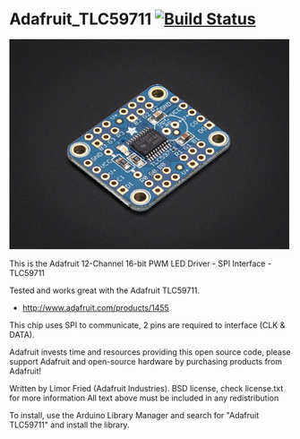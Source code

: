Adafruit_TLC59711 [![Build Status](https://travis-ci.com/adafruit/Adafruit_TLC59711.svg?branch=master)](https://travis-ci.com/adafruit/Adafruit_TLC59711)
================

<a href="https://www.adafruit.com/product/1455"><img src="assets/board.jpg?raw=true" width="500px"></a>

This is the Adafruit 12-Channel 16-bit PWM LED Driver - SPI Interface - TLC59711

Tested and works great with the Adafruit TLC59711.
* http://www.adafruit.com/products/1455

This chip uses SPI to communicate, 2 pins are required to interface (CLK & DATA).

Adafruit invests time and resources providing this open source code, please support Adafruit and open-source hardware by purchasing products from Adafruit!

Written by Limor Fried (Adafruit Industries). 
BSD license, check license.txt for more information
All text above must be included in any redistribution

To install, use the Arduino Library Manager and search for "Adafruit TLC59711" and install the library.
